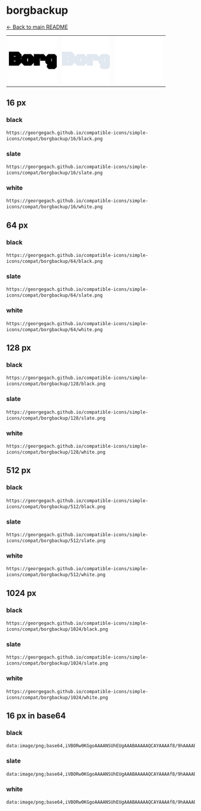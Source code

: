 # borgbackup

[← Back to main README](../../README.md)

<table><tr>
  <td><img src="./128/black.png" width="128" alt="borgbackup black icon" /></td>
  <td><img src="./128/slate.png" width="128" alt="borgbackup slate icon" /></td>
  <td><img src="./128/white.png" width="128" alt="borgbackup white icon" /></td>
</tr></table>

## 16 px

### black
```
https://georgegach.github.io/compatible-icons/simple-icons/compat/borgbackup/16/black.png
```

### slate
```
https://georgegach.github.io/compatible-icons/simple-icons/compat/borgbackup/16/slate.png
```

### white
```
https://georgegach.github.io/compatible-icons/simple-icons/compat/borgbackup/16/white.png
```

## 64 px

### black
```
https://georgegach.github.io/compatible-icons/simple-icons/compat/borgbackup/64/black.png
```

### slate
```
https://georgegach.github.io/compatible-icons/simple-icons/compat/borgbackup/64/slate.png
```

### white
```
https://georgegach.github.io/compatible-icons/simple-icons/compat/borgbackup/64/white.png
```

## 128 px

### black
```
https://georgegach.github.io/compatible-icons/simple-icons/compat/borgbackup/128/black.png
```

### slate
```
https://georgegach.github.io/compatible-icons/simple-icons/compat/borgbackup/128/slate.png
```

### white
```
https://georgegach.github.io/compatible-icons/simple-icons/compat/borgbackup/128/white.png
```

## 512 px

### black
```
https://georgegach.github.io/compatible-icons/simple-icons/compat/borgbackup/512/black.png
```

### slate
```
https://georgegach.github.io/compatible-icons/simple-icons/compat/borgbackup/512/slate.png
```

### white
```
https://georgegach.github.io/compatible-icons/simple-icons/compat/borgbackup/512/white.png
```

## 1024 px

### black
```
https://georgegach.github.io/compatible-icons/simple-icons/compat/borgbackup/1024/black.png
```

### slate
```
https://georgegach.github.io/compatible-icons/simple-icons/compat/borgbackup/1024/slate.png
```

### white
```
https://georgegach.github.io/compatible-icons/simple-icons/compat/borgbackup/1024/white.png
```

## 16 px in base64

### black
```
data:image/png;base64,iVBORw0KGgoAAAANSUhEUgAAABAAAAAQCAYAAAAf8/9hAAAABmJLR0QA/wD/AP+gvaeTAAAAtklEQVQ4je3QPU6CARCE4ecDCRRKbaGVR6DlFh5HT0JBZ8ERbLT0AIREQkIHwaghiD+gBiyYwlARbZlmk53dN7PLXv9WgTHqeMMdznGCMp5RxSG+8IkHnKKCR1hn+QlTXOMFSwzRTX+BCVqY4wP3RQDr0F9Ty1jh+FfaWeZKSVNBvRRzEWIRo4ajwFaZuUQDo/hVOEA/9R036KAdWC/xmxjkpAtcBfC9y6O3dWbzvBlu/wLYa0s/6dYxfMPcct0AAAAASUVORK5CYII=
```

### slate
```
data:image/png;base64,iVBORw0KGgoAAAANSUhEUgAAABAAAAAQCAYAAAAf8/9hAAAABmJLR0QA/wD/AP+gvaeTAAAA/klEQVQ4je2RMUoDUQBE3/zddaPEYBeLBEGPYOUlbKw8i97FwhsE76BY2AdBMbrRIIENGKObzR+LCNaSNq+dYRhmYM3KaDCaDHFsGU2Frrvt1snja9lJEiV1FseusjzTopnWi/l3mlf77eaoKMbdOk2yrTB/1+CtNPhThBkisbmVfGQrxy6Qp6AOaNNQBtwznIJS20+/ARirIvjDdhUIiSGCd/+6Mln6CMAcnIFaYan6i8CMiIQy4wZ4G6sCIoCizg2HoALcgJADhOjYBw1xfJZ0GRSOZYaSXoSvgIvo2Hfgfq+98yDFM1CwnSNq/Xf1wag8wNwgNrDvVn1xDfADRax9Q5noCBUAAAAASUVORK5CYII=
```

### white
```
data:image/png;base64,iVBORw0KGgoAAAANSUhEUgAAABAAAAAQCAYAAAAf8/9hAAAABmJLR0QA/wD/AP+gvaeTAAAAwUlEQVQ4je3QO0oDYBBF4e/PAyNoaotYuQQrwV1YuRZdi52FrQvQUrC3EEGwUJAgGtAoUXJtRhCsgm1uc4uZORyGZf6dluQBQ7zhAnsYoYsnrGANn5i11h6TbKKPcUsSTPFeR5fYqcP7Ao+wihecYh893P0Aghleq7uYY+OX7aT2OmXTx7BTw48yaDUYYL1g89o5xHZZDcpQD9fVU5zhBEcFu8IzdnHTWrtNcoDjAnwt8nCQZCvJOMkkyfnCgGX+5hulNEbxMmfkMgAAAABJRU5ErkJggg==
```

